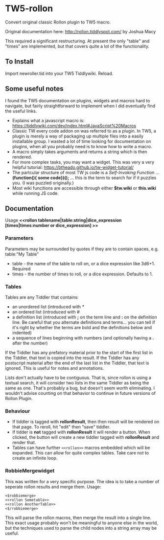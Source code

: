 # TW5-rollon
Convert original classic Rollon plugin to TW5 macro.

Original documentation here: http://rollon.tiddlyspot.com/ by Joshua Macy

This required a significant restructuring. At present the only "table" and "times" are implemented, but that covers quite a lot of the functionality.

## To Install
Import newroller.tid into your TW5 Tiddlywiki. Reload.

## Some useful notes
I found the TW5 documentation on plugins, widgets and macros hard to navigate, but fairly straightforward to implement when I did eventually find the useful links.
* Explains what a javascript macro is: https://tiddlywiki.com/dev/index.html#JavaScript%20Macros
* Classic TW every code addon on was referred to as a plugin. In TW5, a plugin is merely a way of packaging up multiple files into a easily installable group. I wasted a lot of time looking for documentation on plugins, when all you probably need is to know how to write a macro.
* A macro simply takes arguments and returns a string which is then rendered.
* For more complex tasks, you may want a widget. This was very a very helpful tutorial: https://btheado.github.io/tw-widget-tutorial/
* The partcular structure of most TW js code is a *Self-Invoking Function* ... **(function(){ some code})();** ... this is the term to search for if it puzzles you. (I was puzzled originally.)
* Most wiki funcitions are accessible through either **$tw.wiki** or **this.wiki** while running JS code.

## Documentation ##
Usage **<<rollon tablename|table:string|dice_expression [times|times:number or dice_expression] >>**

### Parameters ###
Parameters may be surrounded by quotes if they are to contain spaces, e.g. table:"My Table" 

* table - the name of the table to roll on, or a dice expression like 3d6+1.  Required
* times - the number of times to roll, or a dice expression.  Defaults to 1.

### Tables ###
Tables are any Tiddler that contains:
* an unordered list (introduced with _*_
* an ordered list (introduced with _#_
* a definition list (introduced with __;__ on the term line and __:__ on the definition line.  Be careful that you alternate definitions and terms... you can tell if it's right by whether the terms are bold and the definitions below and indented)
* a sequence of lines beginning with numbers (and optionally having a __.__ after the number)

If the Tiddler has any prefatory material prior to the start of the first list in the Tiddler, that text is copied into the result.
If the Tiddler has any postscript material after the end of the last list in the Tiddler, that text is ignored.  This is useful for notes and annotations.

Lists don't actually have to be contiguous.  That is, since rollon is using a textual search, it will consider two lists in the same Tiddler as being the same as one.  That's probably a bug, but doesn't seem worth eliminating.  I wouldn't advise counting on that behavior to continue in future versions of Rollon Plugin.

### Behaviour ###
* If tiddler is tagged with **rollonResult**, then then result will be rendered on that page. To reroll, hit "edit" then "save" tiddler.
* If tidder is **not** tagged with **rollonResult** it will render a button. When clicked, the button will create a new tiddler tagged with **rollonResult** and render that.
* Tables can have further `<<rollon>>` macros embedded which will be expanded. This can allow for quite complex tables. Take care not to create an infinite loop.

### RobbieMergewidget ###
This was written for a very specific purpose. The idea is to take a number of seperate rollon results and merge them.
Usage:

```
<$robbiemerge>
<<rollon Sometable>>
<<rollon AnotherTable>>
<$/robbiemerge>
```
This will parse the rollon macros, then merge the result into a single line. This exact usage probably won't be meaningful to anyone else in the world, but the techniques used to parse the child nodes into a string array may be useful.
